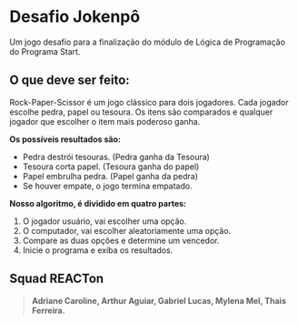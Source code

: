  # Desafio Jokenpô 
Um jogo desafio para a finalização do módulo de Lógica de Programação do Programa Start.

## O que deve ser feito:

Rock-Paper-Scissor é um jogo clássico para dois jogadores. Cada jogador escolhe pedra,
papel ou tesoura. Os itens são comparados e qualquer jogador que escolher o item mais
poderoso ganha.

**Os possíveis resultados são:**

* Pedra destrói tesouras. (Pedra ganha da Tesoura)
* Tesoura corta papel. (Tesoura ganha do papel)
* Papel embrulha pedra. (Papel ganha da pedra)
* Se houver empate, o jogo termina empatado.

**Nosso algoritmo, é dividido em quatro partes:**

1. O jogador usuário, vai escolher uma opção.
2. O computador, vai escolher aleatoriamente uma opção.
3. Compare as duas opções e determine um vencedor.
4. Inicie o programa e exiba os resultados.

## Squad REACTon
> **Adriane Caroline, Arthur Aguiar, Gabriel Lucas, Mylena Mel, Thais Ferreira.**
